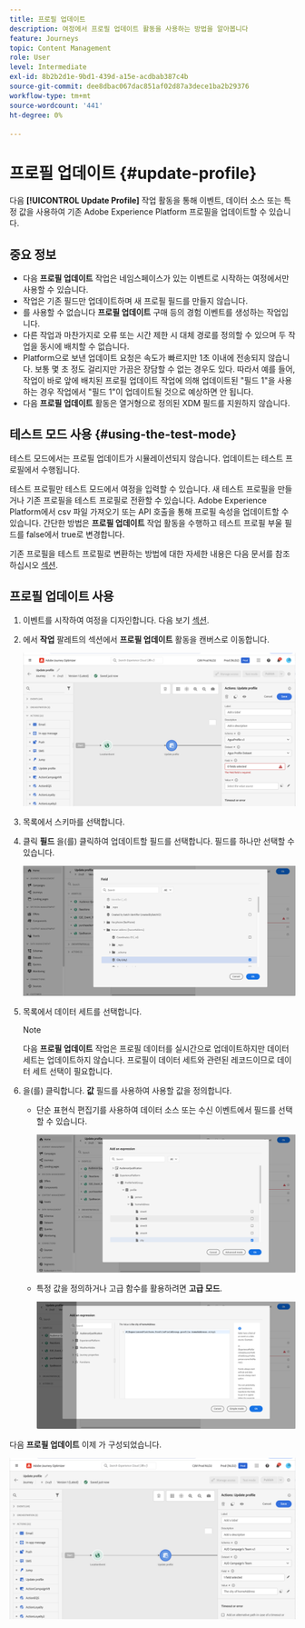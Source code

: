 ```yaml
---
title: 프로필 업데이트
description: 여정에서 프로필 업데이트 활동을 사용하는 방법을 알아봅니다
feature: Journeys
topic: Content Management
role: User
level: Intermediate
exl-id: 8b2b2d1e-9bd1-439d-a15e-acdbab387c4b
source-git-commit: dee8dbac067dac851af02d87a3dece1ba2b29376
workflow-type: tm+mt
source-wordcount: '441'
ht-degree: 0%

---
```


# 프로필 업데이트 {#update-profile}

다음 **[!UICONTROL Update Profile]** 작업 활동을 통해 이벤트, 데이터 소스 또는 특정 값을 사용하여 기존 Adobe Experience Platform 프로필을 업데이트할 수 있습니다.

## 중요 정보

* 다음 **프로필 업데이트** 작업은 네임스페이스가 있는 이벤트로 시작하는 여정에서만 사용할 수 있습니다.
* 작업은 기존 필드만 업데이트하며 새 프로필 필드를 만들지 않습니다.
* 를 사용할 수 없습니다 **프로필 업데이트** 구매 등의 경험 이벤트를 생성하는 작업입니다.
* 다른 작업과 마찬가지로 오류 또는 시간 제한 시 대체 경로를 정의할 수 있으며 두 작업을 동시에 배치할 수 없습니다.
* Platform으로 보낸 업데이트 요청은 속도가 빠르지만 1초 이내에 전송되지 않습니다. 보통 몇 초 정도 걸리지만 가끔은 장담할 수 없는 경우도 있다. 따라서 예를 들어, 작업이 바로 앞에 배치된 프로필 업데이트 작업에 의해 업데이트된 &quot;필드 1&quot;을 사용하는 경우 작업에서 &quot;필드 1&quot;이 업데이트될 것으로 예상하면 안 됩니다.
* 다음 **프로필 업데이트** 활동은 열거형으로 정의된 XDM 필드를 지원하지 않습니다.

## 테스트 모드 사용 {#using-the-test-mode}

테스트 모드에서는 프로필 업데이트가 시뮬레이션되지 않습니다. 업데이트는 테스트 프로필에서 수행됩니다.

테스트 프로필만 테스트 모드에서 여정을 입력할 수 있습니다. 새 테스트 프로필을 만들거나 기존 프로필을 테스트 프로필로 전환할 수 있습니다. Adobe Experience Platform에서 csv 파일 가져오기 또는 API 호출을 통해 프로필 속성을 업데이트할 수 있습니다. 간단한 방법은 **프로필 업데이트** 작업 활동을 수행하고 테스트 프로필 부울 필드를 false에서 true로 변경합니다.

기존 프로필을 테스트 프로필로 변환하는 방법에 대한 자세한 내용은 다음 문서를 참조하십시오 [섹션](../building-journeys/creating-test-profiles.md#create-test-profiles-csv).

## 프로필 업데이트 사용

1. 이벤트를 시작하여 여정을 디자인합니다. 다음 보기 [섹션](../building-journeys/journey.md).

1. 에서 **작업** 팔레트의 섹션에서 **프로필 업데이트** 활동을 캔버스로 이동합니다.

   ![](assets/profileupdate0.png)

1. 목록에서 스키마를 선택합니다.

1. 클릭 **필드** 을(를) 클릭하여 업데이트할 필드를 선택합니다. 필드를 하나만 선택할 수 있습니다.

   ![](assets/profileupdate2.png)

1. 목록에서 데이터 세트를 선택합니다.

   >[!NOTE]
   >
   >다음 **프로필 업데이트** 작업은 프로필 데이터를 실시간으로 업데이트하지만 데이터 세트는 업데이트하지 않습니다. 프로필이 데이터 세트와 관련된 레코드이므로 데이터 세트 선택이 필요합니다.

1. 을(를) 클릭합니다. **값** 필드를 사용하여 사용할 값을 정의합니다.

   * 단순 표현식 편집기를 사용하여 데이터 소스 또는 수신 이벤트에서 필드를 선택할 수 있습니다.

      ![](assets/profileupdate4.png)

   * 특정 값을 정의하거나 고급 함수를 활용하려면 **고급 모드**.

      ![](assets/profileupdate3.png)

다음 **프로필 업데이트** 이제 가 구성되었습니다.

![](assets/profileupdate1.png)
